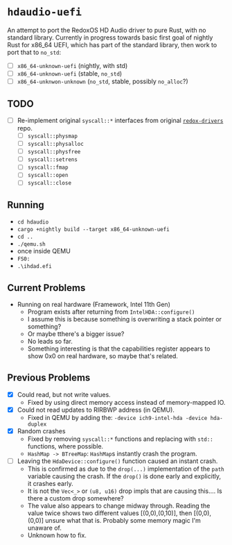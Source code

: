 # `hdaudio-uefi`

An attempt to port the RedoxOS HD Audio driver to pure Rust, with no standard library.
Currently in progress towards basic first goal of nightly Rust for x86_64 UEFI, which has part of the standard library, then work to port that to `no_std`:

* [ ] `x86_64-unknown-uefi` (nightly, with std)
* [ ] `x86_64-unknown-uefi` (stable, `no_std`)
* [ ] `x86_64-unknwon-unknown` (`no_std`, stable, possibly `no_alloc`?)

## TODO

* [ ] Re-implement original `syscall::*` interfaces from original [`redox-drivers`](https://gitlab.redox-os.org/redox-os/drivers) repo.
  * [ ] `syscall::physmap`
  * [ ] `syscall::physalloc`
  * [ ] `syscall::physfree`
  * [ ] `syscall::setrens`
  * [ ] `syscall::fmap`
  * [ ] `syscall::open`
  * [ ] `syscall::close`

## Running

* `cd hdaudio`
* `cargo +nightly build --target x86_64-unknown-uefi`
* `cd ..`
* `./qemu.sh`
* once inside QEMU
* `FS0:`
* `.\ihdad.efi`

## Current Problems

* Running on real hardware (Framework, Intel 11th Gen)
  * Program exists after returning from `IntelHDA::configure()`
  * I assume this is because something is overwriting a stack pointer or something?
  * Or maybe tthere's a bigger issue?
  * No leads so far.
  * Something interesting is that the capabilities register appears to show 0x0 on real hardware, so maybe that's related.

## Previous Problems

* [X] Could read, but not write values.
  * Fixed by using direct memory access instead of memory-mapped IO.
* [X] Could not read updates to RIRBWP address (in QEMU).
  * Fixed in QEMU by adding the: `-device ich9-intel-hda -device hda-duplex`
* [X] Random crashes
  * Fixed by removing `syscall::*` functions and replacing with `std::` functions, where possible.
  * `HashMap -> BTreeMap`: `HashMap`s instantly crash the program.
* [ ] Leaving the `HdaDevice::configure()` function caused an instant crash.
	* This is confirmed as due to the `drop(...)` implementation of the `path` variable causing the crash. If the `drop()` is done early and explicitly, it crashes early.
	* It is not the `Vec<_>` or `(u8, u16)` drop impls that are causing this.... Is there a custom drop somewhere?
	* The value also appears to change midway through. Reading the value twice shows two different values [(0,0),(0,10)], then [(0,0),(0,0)] unsure what that is. Probably some memory magic I'm unaware of.
	* Unknown how to fix.

